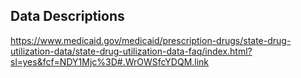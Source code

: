 
## Data Descriptions
https://www.medicaid.gov/medicaid/prescription-drugs/state-drug-utilization-data/state-drug-utilization-data-faq/index.html?sl=yes&fcf=NDY1Mjc%3D#.WrOWSfcYDQM.link
